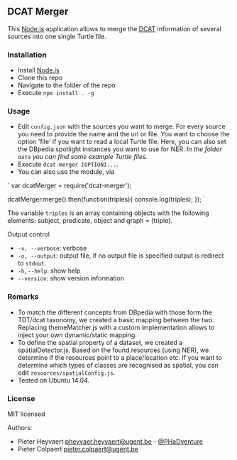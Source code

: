 ## DCAT Merger ##

This [Node.js](http://nodejs.org) application allows to merge the [DCAT](http://www.w3.org/TR/vocab-dcat/) information of several sources into one single Turtle file.

### Installation ###

- Install [Node.js](http://nodejs.org)
- Clone this repo
- Navigate to the folder of the repo
- Execute `npm install . -g`

### Usage ###


- Edit `config.json` with the sources you want to merge. For every source you need to provide the name and the url or file. You want to choose the option 'file' if you want to read a local Turtle file. Here, you can also set the DBpedia spotlight instances you want to use for NER. *In the folder `data` you can find some example Turtle files.*
- Execute `dcat-merger [OPTION]...`.
- You can also use the module, via 

`
var dcatMerger = require('dcat-merger');

dcatMerger.merge().then(function(triples){
	console.log(triples);
});	
`

The variable `triples` is an array containing objects with the following elements: subject, predicate, object and graph = (triple).

Output control

- `-v, --verbose`: verbose
- `-o, --output`: output file, if no output file is specified output is redirect to `stdout`.
- `-h`, `--help`: show help
- `--version`: show version information

### Remarks ###

- To match the different concepts from DBpedia with those form the TDT/dcat taxonomy, we created a basic mapping between the two. Replacing themeMatcher.js with a custom implementation allows to inject your own dynamic/static mapping.
- To define the spatial property of a dataset, we created a spatialDetector.js. Based on the found resources (using NER), we determine if the resources point to a place/location etc. If you want to determine which types of classes are recognised as spatial, you can edit `resources/spatialConfig.js`.
- Tested on Ubuntu 14.04.

### License ###

MIT licensed

Authors:
 * Pieter Heyvaert <pheyvaer.heyvaert@ugent.be> - [@PHaDventure](http://www.twitter.com/PHaDventure)
 * Pieter Colpaert <pieter.colpaert@ugent.be>
